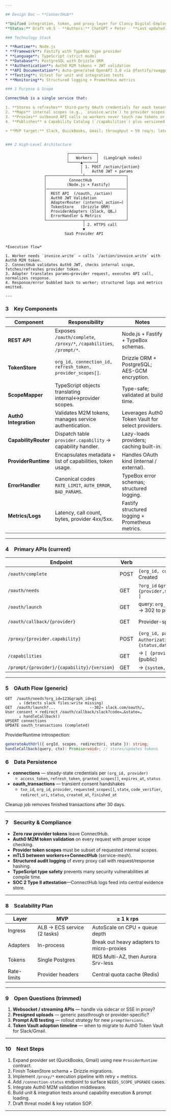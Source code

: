 ```yaml
---

## Design Doc — **ConnectHub**

*"Unified integration, token, and proxy layer for Clancy Digital-Employees"*
**Status:** Draft v0.5 · **Authors:** ChatGPT + Peter · **Last updated:** 2025-06-14

### Technology Stack

* **Runtime**: Node.js  
* **Framework**: Fastify with TypeBox type provider
* **Language**: TypeScript (strict mode)
* **Database**: PostgreSQL with Drizzle ORM
* **Authentication**: Auth0 M2M tokens + JWT validation
* **API Documentation**: Auto-generated OpenAPI 3.0 via @fastify/swagger
* **Testing**: Vitest for unit and integration tests
* **Monitoring**: Structured logging + Prometheus metrics

### 1 Purpose & Scope

ConnectHub is a single service that:

1. **Stores & refreshes** third-party OAuth credentials for each tenant.
2. **Maps** internal scopes (e.g., `invoice.write`) to provider scopes.
3. **Proxies** outbound API calls so workers never touch raw tokens or provider SDKs.
4. **Publishes** a Capability Catalog (`/capabilities`) plus versioned prompts (`/prompt/*`) for graph creators.

> **MVP target:** Slack, QuickBooks, Gmail; throughput ≈ 50 req/s; latency budget < 500 ms P95.


### 2 High-Level Architecture

```
                               ┌────────────┐
                               │   Workers  │  (LangGraph nodes)
                               └─────▲──────┘
                                     │ 1. POST /action/{action}
                                     │    Auth0 JWT + params
                     ┌────────────────┴──────────────────┐
                     │          ConnectHub               │
                     │         (Node.js + Fastify)       │
                     │───────────────────────────────────│
                     │  REST API  (/oauth, /action)      │
                     │  Auth0 JWT Validation             │
                     │  AdapterRouter (internal_action→) │
                     │  TokenStore   (Drizzle ORM)       │
                     │  ProviderAdapters (Slack, QB…)    │
                     │  ErrorHandler & Metrics           │
                     └────────────────┬──────────────────┘
                                      │ 2. HTTPS call
                                      ▼
                              SaaS Provider API
```

*Execution flow*

1. Worker needs `invoice.write` → calls `/action/invoice.write` with Auth0 M2M token.
2. ConnectHub validates Auth0 JWT, checks internal scope, fetches/refreshes provider token.
3. Adapter translates params→provider request, executes API call, normalizes response.
4. Response/error bubbled back to worker; structured logs and metrics emitted.

---
```


### 3 Key Components

| Component           | Responsibility                                             | Notes                                                   |
| ------------------- | ---------------------------------------------------------- | ------------------------------------------------------- |
| **REST API**        | Exposes `/oauth/complete`, `/proxy/*`, `/capabilities`, `/prompt/*`. | Node.js + Fastify + TypeBox schemas. |
| **TokenStore**      | `org_id, connection_id, refresh_token, provider_scopes[]`. | Drizzle ORM + PostgreSQL; AES-GCM encryption.           |
| **ScopeMapper**     | TypeScript objects translating internal↔provider scopes.   | Type-safe; validated at build time.                     |
| **Auth0 Integration** | Validates M2M tokens, manages service authentication.    | Leverages Auth0 Token Vault for select providers.       |
| **CapabilityRouter**| Dispatch table `provider.capability` → capability handler. | Lazy-loads providers; caching built-in. |
| **ProviderRuntime** | Encapsulates metadata + list of capabilities, token usage. | Handles OAuth kind (internal / external). |
| **ErrorHandler**    | Canonical codes `RATE_LIMIT`, `AUTH_ERROR`, `BAD_PARAMS`.  | TypeBox error schemas; structured logging.              |
| **Metrics/Logs**    | Latency, call count, bytes, provider 4xx/5xx.              | Fastify structured logging + Prometheus metrics.        |

---

### 4 Primary APIs (current)

| Endpoint                                          | Verb | Payload → Result                                                                     | Notes |
| ------------------------------------------------- | ---- | ------------------------------------------------------------------------------------ | ----- |
| `/oauth/complete`                                 | POST | `{org_id, connection_id, auth_code}` → 201 Created                                   | Legacy webhook completion (to be replaced by /oauth/callback) |
| `/oauth/needs`                                    | GET  | `?org_id` `&graph_id` → `[ {provider,status,missingScopes,authUrlTemplate} ]`         | Determines scope gaps before running a graph |
| `/oauth/launch`                                   | GET  | query: `org_id, provider, scopes[], redirect_uri` → 302 to provider auth URL         | Generic launch handler |
| `/oauth/callback/{provider}`                      | GET  | Provider-specific query params → 302 back to UI                                       | Delegates to ProviderRuntime.handleCallback |
| `/proxy/{provider.capability}`                    | POST | `{org_id, params, correlation_id}` + `Authorization: Bearer <jwt>` → `{status,data,error}` | Executes capability |
| `/capabilities`                                   | GET  | → `[ {provider, capabilities[], metadata} ]` (public)                                 | Capability catalog |
| `/prompt/{provider}/{capability}/{version}`       | GET  | → `{system,user,fewShot,modelHint}`                                                  | Returns prompt text |

---

### 5 OAuth Flow (generic)

```
GET  /oauth/needs?org_id=123&graph_id=g1
      ↓ (detects slack files:write missing)
GET  /oauth/launch?...               --302→ slack.com/oauth/…
User consent ➜ redirect /oauth/callback/slack?code=…&state=…
      ↓ handleCallback()
UPSERT connections
UPDATE oauth_transactions (completed)
```

ProviderRuntime introspection:
```ts
generateAuthUrl({ orgId, scopes, redirectUri, state }): string;
handleCallback(query, ctx): Promise<void>; // stores/updates tokens
```

### 6 Data Persistence

* **connections** — steady-state credentials per `(org_id, provider)`
  * `access_token`, `refresh_token`, `granted_scopes[]`, `expires_at`, `status`
* **oauth_transactions** — transient consent handshakes
  * `txn_id`, `org_id`, `provider`, `requested_scopes[]`, `state`, `code_verifier`, `redirect_uri`, `status`, `created_at`, `finished_at`

Cleanup job removes finished transactions after 30 days.

---

### 7 Security & Compliance

* **Zero raw provider tokens** leave ConnectHub.
* **Auth0 M2M token validation** on every request with proper scope checking.
* **Provider token scopes** must be subset of requested internal scopes.
* **mTLS between workers↔ConnectHub** (service-mesh).
* **Structured audit logging** of every proxy call with request/response hashing.
* **TypeScript type safety** prevents many security vulnerabilities at compile time.
* **SOC 2 Type II attestation**—ConnectHub logs feed into central evidence store.

---

### 8 Scalability Plan

| Layer       | MVP                         | ≥ 1 k rps                                 |
| ----------- | --------------------------- | ----------------------------------------- |
| Ingress     | ALB → ECS service (2 tasks) | AutoScale on CPU + queue depth            |
| Adapters    | In-process                  | Break out heavy adapters to micro-proxies |
| Tokens      | Single Postgres             | RDS Multi-AZ, then Aurora Srv-less        |
| Rate-limits | Provider headers            | Central quota cache (Redis)               |

---

### 9 Open Questions (trimmed)

1. **Websocket / streaming APIs** — handle via sidecar or SSE in proxy?
2. **Presigned uploads** — generic passthrough or provider-specific?
3. **Prompt A/B testing** — rollout strategy for new `promptVersions`.
4. **Token Vault adoption timeline** — when to migrate to Auth0 Token Vault for Slack/Gmail.

---

### 10 Next Steps

1. Expand provider set (QuickBooks, Gmail) using new `ProviderRuntime` contract.
2. Finish TokenStore schema + Drizzle migrations.
3. Implement `/proxy/*` execution pipeline with retry + metrics.
4. Add `/connection-status` endpoint to surface `NEEDS_SCOPE_UPGRADE` cases.
5. Integrate Auth0 M2M validation middleware.
6. Build unit & integration tests around capability execution & prompt loading.
7. Draft threat model & key rotation SOP.

---